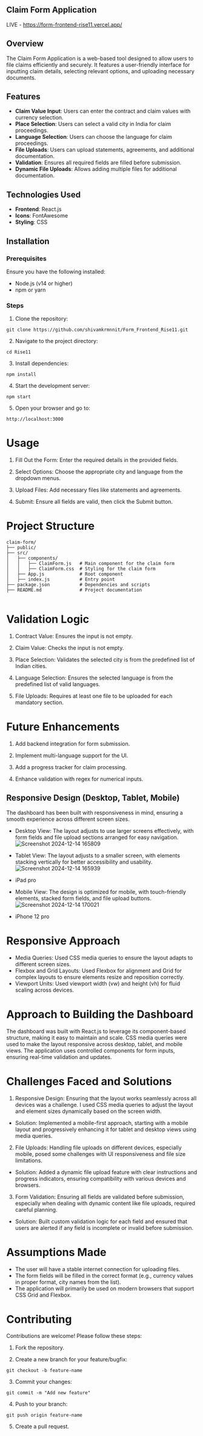 ## Claim Form Application
 LIVE - https://form-frontend-rise11.vercel.app/

## Overview

The Claim Form Application is a web-based tool designed to allow users to file claims efficiently and securely. It features a user-friendly interface for inputting claim details, selecting relevant options, and uploading necessary documents.

## Features

- **Claim Value Input**: Users can enter the contract and claim values with currency selection.
- **Place Selection**: Users can select a valid city in India for claim proceedings.
- **Language Selection**: Users can choose the language for claim proceedings.
- **File Uploads**: Users can upload statements, agreements, and additional documentation.
- **Validation**: Ensures all required fields are filled before submission.
- **Dynamic File Uploads**: Allows adding multiple files for additional documentation.

## Technologies Used

- **Frontend**: React.js
- **Icons**: FontAwesome
- **Styling**: CSS

## Installation

### Prerequisites

Ensure you have the following installed:

- Node.js (v14 or higher)
- npm or yarn

### Steps

1. Clone the repository:

```
git clone https://github.com/shivamkrmnnit/Form_Frontend_Rise11.git
```

2. Navigate to the project directory:

```
cd Rise11
```

3. Install dependencies:

```
npm install
```

4. Start the development server:

```
npm start
```

5. Open your browser and go to:

```
http://localhost:3000
```

# Usage

1. Fill Out the Form: Enter the required details in the provided fields.

2. Select Options: Choose the appropriate city and language from the dropdown menus.

3. Upload Files: Add necessary files like statements and agreements.

4. Submit: Ensure all fields are valid, then click the Submit button.

# Project Structure

```
claim-form/
├── public/
├── src/
│   ├── components/
│   │   ├── ClaimForm.js   # Main component for the claim form
│   │   ├── ClaimForm.css  # Styling for the claim form
│   ├── App.js             # Root component
│   ├── index.js           # Entry point
├── package.json           # Dependencies and scripts
├── README.md              # Project documentation


```      

# Validation Logic

1. Contract Value: Ensures the input is not empty.

2. Claim Value: Checks the input is not empty.

3. Place Selection: Validates the selected city is from the predefined list of Indian cities.

4. Language Selection: Ensures the selected language is from the predefined list of valid languages.

5. File Uploads: Requires at least one file to be uploaded for each mandatory section.

# Future Enhancements

1. Add backend integration for form submission.

2. Implement multi-language support for the UI.

3. Add a progress tracker for claim processing.

4. Enhance validation with regex for numerical inputs.



## Responsive Design (Desktop, Tablet, Mobile)
The dashboard has been built with responsiveness in mind, ensuring a smooth experience across different screen sizes.

- Desktop View: The layout adjusts to use larger screens effectively, with form fields and file upload sections arranged for easy navigation.
 ![Screenshot 2024-12-14 165809](https://github.com/user-attachments/assets/d0d311ea-6b85-4d3d-9684-c828eab00e58)

- Tablet View: The layout adjusts to a smaller screen, with elements stacking vertically for better accessibility and usability.
  ![Screenshot 2024-12-14 165939](https://github.com/user-attachments/assets/e46d7952-0a3f-4668-89ac-8161cf62bb9e)
 - iPad pro
- Mobile View: The design is optimized for mobile, with touch-friendly elements, stacked form fields, and file upload buttons.
![Screenshot 2024-12-14 170021](https://github.com/user-attachments/assets/031f0b69-4da1-4680-a949-881ca9230c59)
- iPhone 12 pro
# Responsive Approach
- Media Queries: Used CSS media queries to ensure the layout adapts to different screen sizes.
- Flexbox and Grid Layouts: Used Flexbox for alignment and Grid for complex layouts to ensure elements resize and reposition correctly.
- Viewport Units: Used viewport width (vw) and height (vh) for fluid scaling across devices.
# Approach to Building the Dashboard
The dashboard was built with React.js to leverage its component-based structure, making it easy to maintain and scale. CSS media queries were used to make the layout responsive across desktop, tablet, and mobile views. The application uses controlled components for form inputs, ensuring real-time validation and updates.

# Challenges Faced and Solutions
1. Responsive Design: Ensuring that the layout works seamlessly across all devices was a challenge. I used CSS media queries to adjust the layout and element sizes dynamically based on the screen width.

- Solution: Implemented a mobile-first approach, starting with a mobile layout and progressively enhancing it for tablet and desktop views using media queries.
2. File Uploads: Handling file uploads on different devices, especially mobile, posed some challenges with UI responsiveness and file size limitations.

- Solution: Added a dynamic file upload feature with clear instructions and progress indicators, ensuring compatibility with various devices and browsers.
3. Form Validation: Ensuring all fields are validated before submission, especially when dealing with dynamic content like file uploads, required careful planning.

- Solution: Built custom validation logic for each field and ensured that users are alerted if any field is incomplete or invalid before submission.
  
# Assumptions Made
- The user will have a stable internet connection for uploading files.
- The form fields will be filled in the correct format (e.g., currency values in proper format, city names from the list).
- The application will primarily be used on modern browsers that support CSS Grid and Flexbox.

# Contributing

Contributions are welcome! Please follow these steps:

1. Fork the repository.

2. Create a new branch for your feature/bugfix:
```
git checkout -b feature-name
```
3. Commit your changes:
```
git commit -m "Add new feature"
```
4. Push to your branch:
```
git push origin feature-name
```
5. Create a pull request.




